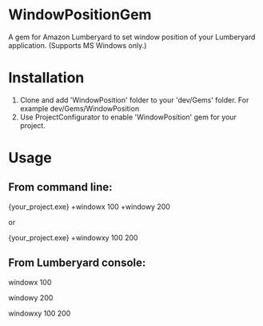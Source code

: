 # WindowPositionGem
A gem for Amazon Lumberyard to set window position of your Lumberyard application. (Supports MS Windows only.)

# Installation
1. Clone and add 'WindowPosition' folder to your 'dev/Gems' folder. For example dev/Gems/WindowPosition
2. Use ProjectConfigurator to enable 'WindowPosition' gem for your project.

# Usage
## From command line:
{your_project.exe} +windowx 100 +windowy 200

or

{your_project.exe} +windowxy 100 200

## From Lumberyard console:
windowx 100

windowy 200

windowxy 100 200
